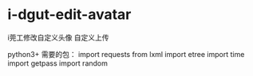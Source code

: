 # i-dgut-edit-avatar
i莞工修改自定义头像 自定义上传

python3+
需要的包：
import requests
from lxml import etree
import time
import getpass
import random
